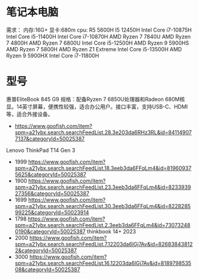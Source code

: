 # 笔记本电脑
需求：
内存:16G+
显卡:680m
cpu: 
R5 5600H
I5 12450H
Intel Core i7-10875H
Intel Core i5-11400H
Intel Core i7-10870H
AMD Ryzen 7 7840U
AMD Ryzen 7 4800H
AMD Ryzen 7 6800U
Intel Core i5-12500H
AMD Ryzen 9 5900HS
AMD Ryzen 7 5800H
AMD Ryzen Z1 Extreme
Intel Core i5-13500H
AMD Ryzen 9 5900HX
Intel Core i7-11800H

# 型号
惠普EliteBook 845 G9 
规格：配备Ryzen 7 6850U处理器和Radeon 680M核显。14英寸屏幕，便携性较强，适合办公用户。接口丰富，支持USB-C、HDMI等，适合外接设备。
- https://www.goofish.com/item?spm=a21ybx.search.searchFeedList.28.3e203da6RHz3RL&id=841149077137&categoryId=50025387

Lenovo ThinkPad T14 Gen 3 
- 1999 https://www.goofish.com/item?spm=a21ybx.search.searchFeedList.18.3eeb3da6FFqLm4&id=819609375625&categoryId=50025387
- 1900 https://www.goofish.com/item?spm=a21ybx.search.searchFeedList.23.3eeb3da6FFqLm4&id=823393927356&categoryId=50025387
- 1699 https://www.goofish.com/item?spm=a21ybx.search.searchFeedList.30.3eeb3da6FFqLm4&id=822828599225&categoryId=50023914
- 1798 https://www.goofish.com/item?spm=a21ybx.search.searchFeedList.2.3eeb3da6FFqLm4&id=730732480190&categoryId=50025387
thinkbook 14+ 2023
- 2000 https://www.goofish.com/item?spm=a21ybx.search.searchFeedList.7.12203da6lGj7Av&id=826838438122&categoryId=50025387
- 3000 https://www.goofish.com/item?spm=a21ybx.search.searchFeedList.16.12203da6lGj7Av&id=818979853508&categoryId=50025387